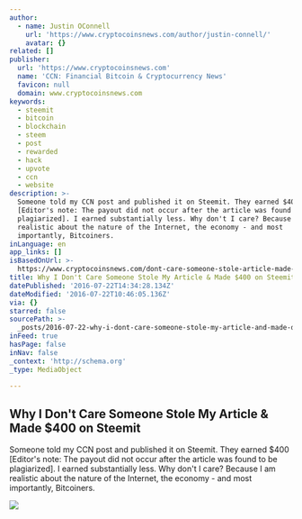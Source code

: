 ```yaml
---
author:
  - name: Justin OConnell
    url: 'https://www.cryptocoinsnews.com/author/justin-connell/'
    avatar: {}
related: []
publisher:
  url: 'https://www.cryptocoinsnews.com'
  name: 'CCN: Financial Bitcoin & Cryptocurrency News'
  favicon: null
  domain: www.cryptocoinsnews.com
keywords:
  - steemit
  - bitcoin
  - blockchain
  - steem
  - post
  - rewarded
  - hack
  - upvote
  - ccn
  - website
description: >-
  Someone told my CCN post and published it on Steemit. They earned $400
  [Editor's note: The payout did not occur after the article was found to be
  plagiarized]. I earned substantially less. Why don't I care? Because I am
  realistic about the nature of the Internet, the economy - and most
  importantly, Bitcoiners.
inLanguage: en
app_links: []
isBasedOnUrl: >-
  https://www.cryptocoinsnews.com/dont-care-someone-stole-article-made-400-steemit/
title: Why I Don't Care Someone Stole My Article & Made $400 on Steemit
datePublished: '2016-07-22T14:34:28.134Z'
dateModified: '2016-07-22T10:46:05.136Z'
via: {}
starred: false
sourcePath: >-
  _posts/2016-07-22-why-i-dont-care-someone-stole-my-article-and-made-dollar400-on-ste.md
inFeed: true
hasPage: false
inNav: false
_context: 'http://schema.org'
_type: MediaObject

---
```

<article style=""><h1>Why I Don't Care Someone Stole My Article &amp; Made $400 on Steemit</h1><p>Someone told my CCN post and published it on Steemit. They earned $400 [Editor's note: The payout did not occur after the article was found to be plagiarized]. I earned substantially less. Why don't I care? Because I am realistic about the nature of the Internet, the economy - and most importantly, Bitcoiners.</p><img src="https://www.cryptocoinsnews.com/wp-content/uploads/2016/07/Steemit.jpg" /></article>